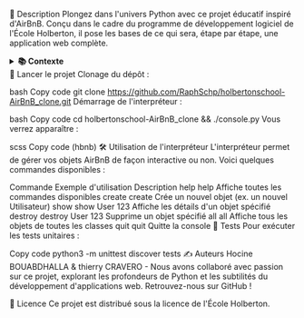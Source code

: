📌 Description
Plongez dans l'univers Python avec ce projet éducatif inspiré d'AirBnB. Conçu dans le cadre du programme de développement logiciel de l'École Holberton, il pose les bases de ce qui sera, étape par étape, une application web complète.

<details>
<summary> <strong> 📚 Contexte </strong> </summary>
<br>
Bienvenue dans le projet Clone d'AirBnB ! Avant de commencer, familiarisez-vous avec le concept d'AirBnB en regardant cette présentation du projet HBNB.

Première étape : Un interpréteur de commandes pour gérer vos objets AirBnB.
C'est le premier jalon vers la création de votre application web complète : le clone d'AirBnB. Cette étape est cruciale car vous réutiliserez ce que vous créez ici dans les projets suivants, intégrant HTML/CSS, base de données, API, et l'intégration front-end.

Voici ce que vous apprendrez à faire :

Mettre en place une classe parent (nommée BaseModel) pour initialiser, sérialiser et désérialiser vos instances futures.
Créer un flux simple de sérialisation/désérialisation : Instance <-> Dictionnaire <-> Chaîne JSON <-> fichier.
Développer toutes les classes nécessaires pour AirBnB (User, State, City, Place...) héritant de BaseModel.
Implémenter le premier moteur de stockage abstrait du projet : le stockage dans des fichiers.
Rédiger tous les tests unitaires pour valider nos classes et notre moteur de stockage.
Qu’est-ce qu’un interpréteur de commandes ?
Pensez à la Shell, mais adapté à un cas d'utilisation spécifique. Notre objectif est de pouvoir gérer les objets de notre projet :

Créer un nouvel objet (ex : un nouvel utilisateur ou un nouveau lieu).
Récupérer un objet depuis un fichier, une base de données, etc.
Effectuer des opérations sur les objets (compter, calculer des stats, etc.).
Mettre à jour les attributs d'un objet.
Détruire un objet.
Objectifs d'apprentissage
Après ce projet, vous serez capable d'expliquer, sans chercher sur Google :

Général
La création d'un package Python.
La création d'un interpréteur de commandes en Python en utilisant le module cmd.
Ce qu'est le test unitaire et comment l'implémenter dans un grand projet.
La sérialisation et désérialisation d'une classe.
La lecture et l'écriture d'un fichier JSON.
La gestion de datetime.
Ce qu'est un UUID.
L'utilisation de *args et **kwargs.
La gestion des arguments nommés dans une fonction.
Exigences
Scripts Python
Éditeurs autorisés : vi, vim, emacs.
Vos fichiers seront interprétés/compilés sur Ubuntu 20.04 LTS en utilisant python3 (version 3.8.5).
Chaque fichier doit se terminer par une nouvelle ligne.
La première ligne de tous vos fichiers doit être exactement #!/usr/bin/python3.
Un fichier README.md, à la racine du dossier du projet, est obligatoire.
Votre code doit utiliser la norme pycodestyle (version 2.7.*).
Tous vos fichiers doivent être exécutables.
La longueur de vos fichiers sera testée avec wc.
Tous vos modules, classes et fonctions (internes et externes) doivent être documentés.
Tests Unitaires Python
Doivent être placés dans un dossier tests.
Utilisez le module unittest.
Les fichiers de test doivent avoir l'extension .py et commencer par test_.
L'organisation de vos fichiers de test doit refléter celle de votre projet.
Exécutez tous vos tests avec : python3 -m unittest discover tests.
GitHub
Un seul dépôt de projet par groupe.

Exécution
Votre console doit fonctionner ainsi en mode interactif :

bash
Copy code
$ ./console.py
(hbnb) help
Documented commands (type help <topic>):
========================================
EOF  help  quit

(hbnb)
(hbnb) quit
$
Et en mode non interactif :

bash
Copy code
$ echo "help" | ./console.py
(hbnb)
Documented commands (type help <topic>):
========================================
EOF  help  quit
(hbnb)
$
Tous les tests doivent aussi passer en mode non interactif : $ echo "python3 -m unittest discover tests" | bash

</details>
🚀 Lancer le projet
Clonage du dépôt :

bash
Copy code
git clone https://github.com/RaphSchp/holbertonschool-AirBnB_clone.git
Démarrage de l'interpréteur :

bash
Copy code
cd holbertonschool-AirBnB_clone && ./console.py
Vous verrez apparaître :

scss
Copy code
(hbnb)
🛠️ Utilisation de l'interpréteur
L'interpréteur permet de gérer vos objets AirBnB de façon interactive ou non. Voici quelques commandes disponibles :

Commande	Exemple d'utilisation	Description
help	help	Affiche toutes les commandes disponibles
create	create <class>	Crée un nouvel objet (ex. un nouvel Utilisateur)
show	show User 123	Affiche les détails d'un objet spécifié
destroy	destroy User 123	Supprime un objet spécifié
all	all	Affiche tous les objets de toutes les classes
quit	quit	Quitte la console
🧪 Tests
Pour exécuter les tests unitaires :

Copy code
python3 -m unittest discover tests
✍️ Auteurs
 Hocine BOUABDHALLA & thierry CRAVERO - Nous avons collaboré avec passion sur ce projet, explorant les profondeurs de Python et les subtilités du développement d'applications web. Retrouvez-nous sur GitHub !
 
📜 Licence
Ce projet est distribué sous la licence de l'École Holberton.

